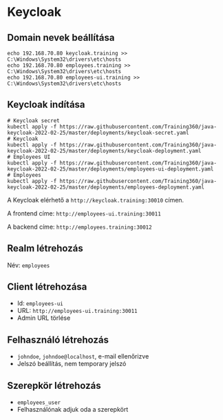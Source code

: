 # Keycloak

## Domain nevek beállítása

```shell
echo 192.168.70.80 keycloak.training >> C:\Windows\System32\drivers\etc\hosts
echo 192.168.70.80 employees.training >> C:\Windows\System32\drivers\etc\hosts
echo 192.168.70.80 employees-ui.training >> C:\Windows\System32\drivers\etc\hosts
```

## Keycloak indítása

```shell
# Keycloak secret
kubectl apply -f https://raw.githubusercontent.com/Training360/java-keycloak-2022-02-25/master/deployments/keycloak-secret.yaml
# Keycloak
kubectl apply -f https://raw.githubusercontent.com/Training360/java-keycloak-2022-02-25/master/deployments/keycloak-deployment.yaml
# Employees UI
kubectl apply -f https://raw.githubusercontent.com/Training360/java-keycloak-2022-02-25/master/deployments/employees-ui-deployment.yaml
# Employees
kubectl apply -f https://raw.githubusercontent.com/Training360/java-keycloak-2022-02-25/master/deployments/employees-deployment.yaml
```

A Keycloak elérhető a `http://keycloak.training:30010` címen.

A frontend címe: `http://employees-ui.training:30011`

A backend címe: `http://employees.training:30012`

## Realm létrehozás

Név: `employees`

## Client létrehozása

* Id: `employees-ui`
* URL: `http://employees-ui.training:30011`
* Admin URL törlése

## Felhasználó létrehozás

* `johndoe`, `johndoe@localhost`, e-mail ellenőrizve
* Jelszó beállítás, nem temporary jelszó

## Szerepkör létrehozás

* `employees_user`
* Felhasználónak adjuk oda a szerepkört